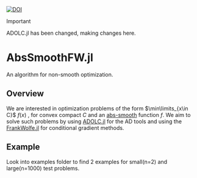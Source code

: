 [![DOI](https://zenodo.org/badge/793075266.svg)](https://zenodo.org/doi/10.5281/zenodo.11198550)

>[!IMPORTANT]
>ADOLC.jl has been changed, making changes here.

# AbsSmoothFW.jl
An algorithm for non-smooth optimization.

## Overview
We are interested in optimization problems of the form $\min\limits_{x\in C}$  $f(x)$ , for convex compact $C$ and an [abs-smooth](https://optimization-online.org/wp-content/uploads/2012/09/3597.pdf) function $f$.
We aim to solve such problems by using [ADOLC.jl](https://github.com/TimSiebert1/ADOLC.jl/tree/master) for the AD tools and using the [FrankWolfe.jl](https://github.com/ZIB-IOL/FrankWolfe.jl) for conditional gradient methods.

## Example
Look into examples folder to find 2 examples for small(n=2) and large(n=1000) test problems.

 
